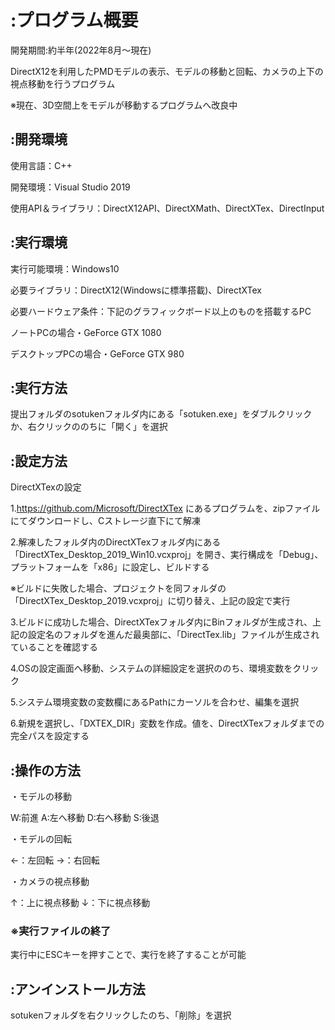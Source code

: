 # **:プログラム概要**
開発期間:約半年(2022年8月～現在)

DirectX12を利用したPMDモデルの表示、モデルの移動と回転、カメラの上下の視点移動を行うプログラム

※現在、3D空間上をモデルが移動するプログラムへ改良中

## **:開発環境**
使用言語：C++

開発環境：Visual Studio 2019

使用API＆ライブラリ：DirectX12API、DirectXMath、DirectXTex、DirectInput

## **:実行環境**
実行可能環境：Windows10

必要ライブラリ：DirectX12(Windowsに標準搭載)、DirectXTex

必要ハードウェア条件：下記のグラフィックボード以上のものを搭載するPC

ノートPCの場合・GeForce GTX 1080

デスクトップPCの場合・GeForce GTX 980

## **:実行方法**
提出フォルダのsotukenフォルダ内にある「sotuken.exe」をダブルクリックか、右クリックののちに「開く」を選択

## **:設定方法**
DirectXTexの設定

1.https://github.com/Microsoft/DirectXTex にあるプログラムを、zipファイルにてダウンロードし、Cストレージ直下にて解凍

2.解凍したフォルダ内のDirectXTexフォルダ内にある「DirectXTex_Desktop_2019_Win10.vcxproj」を開き、実行構成を「Debug」、プラットフォームを「x86」に設定し、ビルドする

※ビルドに失敗した場合、プロジェクトを同フォルダの「DirectXTex_Desktop_2019.vcxproj」に切り替え、上記の設定で実行

3.ビルドに成功した場合、DirectXTexフォルダ内にBinフォルダが生成され、上記の設定名のフォルダを進んだ最奥部に、「DirectTex.lib」ファイルが生成されていることを確認する

4.OSの設定画面へ移動、システムの詳細設定を選択ののち、環境変数をクリック

5.システム環境変数の変数欄にあるPathにカーソルを合わせ、編集を選択

6.新規を選択し、「DXTEX_DIR」変数を作成。値を、DirectXTexフォルダまでの完全パスを設定する

## **:操作の方法**
・モデルの移動

W:前進 A:左へ移動 D:右へ移動 S:後退

・モデルの回転

←：左回転 →：右回転

・カメラの視点移動

↑：上に視点移動 ↓：下に視点移動

### **※実行ファイルの終了**

実行中にESCキーを押すことで、実行を終了することが可能

## **:アンインストール方法**
sotukenフォルダを右クリックしたのち、「削除」を選択
